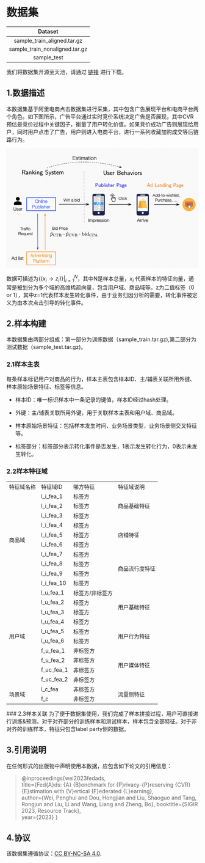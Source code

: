 # 数据集
| Dataset|
| :------: |
| sample_train_aligned.tar.gz|
| sample_train_nonaligned.tar.gz |
| sample_test |

我们将数据集开源至天池，请通过 [链接](https://tianchi.aliyun.com/dataset/148347?spm=5176.12282013.0.0.1eed2f61qy5fB5) 进行下载。
## 1.数据描述
本数据集基于阿里电商点击数据集进行采集，其中包含广告展现平台和电商平台两个角色。如下图所示，广告平台通过实时竞价系统决定广告是否展现，其中CVR预估是竞价过程中关键因子，衡量了用户转化价值。如果竞价成功广告则展现给用户，同时用户点击了广告，用户则进入电商平台，进行一系列收藏加购成交等后链路行为。

![picture](./pic.png)

数据可描述为$\{(x_{i} \rightarrow z_{i})\}|^{N}_{i=1}$，其中N是样本总量，$x_i$ 代表样本的特征向量，通常是被划分为多个域的高维稀疏向量，包含用户域、商品域等。z为二值标签（0 or 1），其中z=1代表样本发生转化事件，由于业务归因分析的需要，转化事件被定义为由本次点击引导的转化事件。


## 2.样本构建
本数据集由两部分组成：第一部分为训练数据（sample_train.tar.gz),第二部分为测试数据（sample_test.tar.gz)。

### 2.1样本主表
每条样本标记用户对商品的行为，样本主表包含样本ID、主/辅表关联所用外键、样本原始场景特征、标签等信息。


- 样本ID：唯一标识样本中一条记录的键值，样本ID经过hash处理。

- 外键：主/辅表关联所用外键，用于关联样本主表和用户域、商品域。

- 样本原始场景特征：包括样本发生时间、业务场景类型，业务场景侧交叉特征等。

- 标签部分：标签部分表示转化事件是否发生，1表示发生转化行为，0表示未发生转化。

### 2.2样本特征域
<table>
	<tr>
		<td>特征域名称</td>
		<td>特征域ID</td>
		<td>哪方特征</td>
		<td>特征域说明</td>
	</tr>
	<tr>
		<td rowspan="10">商品域</td>
		<td>l_i_fea_1</td>
		<td>标签方</td>
		<td rowspan="3">商品基础特征</td>
	</tr>
	<tr>
		<td>l_i_fea_2</td>
		<td>标签方</td>
	</tr>
	<tr>
		<td>l_i_fea_3</td>
		<td>标签方</td>
	</tr>
	<tr>
		<td>l_i_fea_4</td>
		<td>标签方</td>
		<td rowspan="3">店铺特征</td>
	</tr>
	<tr>
		<td>l_i_fea_5</td>
		<td>标签方</td>
	</tr>
	<tr>
		<td>l_i_fea_6</td>
		<td>标签方</td>
	</tr>
	<tr>
		<td>l_i_fea_7</td>
		<td>标签方</td>
		<td rowspan="4">商品流行度特征</td>
	</tr>
	<tr>
		<td>l_i_fea_8</td>
		<td>标签方</td>
	</tr>
	<tr>
		<td>l_i_fea_9</td>
		<td>标签方</td>
	</tr>
	<tr>
		<td>l_i_fea_10</td>
		<td>标签方</td>
	</tr>
	<tr>
		<td rowspan="10">用户域</td>
		<td>l_u_fea_1</td>
		<td>标签方/非标签方</td>
		<td rowspan="4">用户基础特征</td>
	</tr>
	<tr>
		<td>l_u_fea_2</td>
		<td>标签方</td>
	</tr>
	<tr>
		<td>l_u_fea_3</td>
		<td>标签方</td>
	</tr>
	<tr>
		<td>l_u_fea_4</td>
		<td>标签方</td>
	</tr>
	<tr>
		<td>l_u_fea_5</td>
		<td>标签方</td>
		<td rowspan="2">用户行为特征</td>
	</tr>
	<tr>
		<td>l_u_fea_6</td>
		<td>标签方</td>
	</tr>
	<tr>
		<td>f_u_fea_1</td>
		<td>非标签方</td>
		<td rowspan="4">用户媒体特征</td>
	</tr>
	<tr>
		<td>f_u_fea_2</td>
		<td>非标签方</td>
	</tr>
	<tr>
		<td>f_uc_fea_1</td>
		<td>非标签方</td>
	</tr>
	<tr>
		<td>f_uc_fea_2</td>
		<td>非标签方</td>
	</tr>
	<tr>
		<td rowspan="2">场景域</td>
		<td>l_c_fea</td>
		<td>非标签方</td>
		<td rowspan="3">流量侧特征</td>
	</tr>
	<tr>
		<td>f_c</td>
		<td>非标签方</td>
	</tr>

</table>
### 2.3样本关联
为了便于数据集使用，我们完成了样本拼接过程，用户可直接进行训练&预测。对于对齐部分的训练样本和测试样本，样本包含全部特征。对于非对齐的训练样本，特征只包含label party侧的数据。
    
## 3.引用说明
在任何形式的出版物中声明使用本数据，应包含如下论文的引用信息：

> @inproceedings{wei2023fedads,   
    title={Fed{A}ds: {A} {B}enchmark for {P}rivacy-{P}reserving {CVR} {E}stimation with {V}ertical {F}ederated {L}earning},   
    author={Wei, Penghui and Dou, Hongjian and Liu, Shaoguo and Tang, Rongjun and Liu, Li and Wang, Liang and Zheng, Bo},
    booktitle={SIGIR 2023, Resource Track},   
    year={2023} 
}

## 4.协议
该数据集遵循协议：[CC BY-NC-SA 4.0](https://creativecommons.org/licenses/by-nc-sa/4.0/?spm=5176.12282016.0.0.313e492c7xmVCT).
